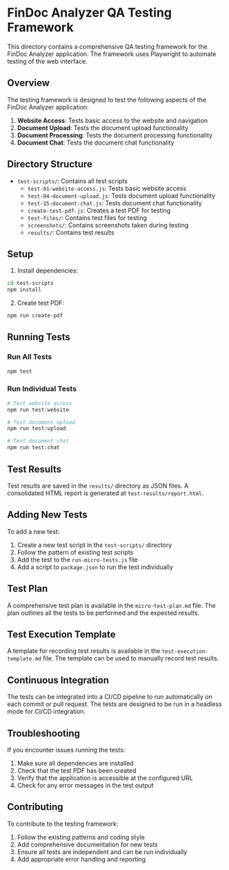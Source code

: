 # FinDoc Analyzer QA Testing Framework

This directory contains a comprehensive QA testing framework for the FinDoc Analyzer application. The framework uses Playwright to automate testing of the web interface.

## Overview

The testing framework is designed to test the following aspects of the FinDoc Analyzer application:

1. **Website Access**: Tests basic access to the website and navigation
2. **Document Upload**: Tests the document upload functionality
3. **Document Processing**: Tests the document processing functionality
4. **Document Chat**: Tests the document chat functionality

## Directory Structure

- `test-scripts/`: Contains all test scripts
  - `test-01-website-access.js`: Tests basic website access
  - `test-04-document-upload.js`: Tests document upload functionality
  - `test-15-document-chat.js`: Tests document chat functionality
  - `create-test-pdf.js`: Creates a test PDF for testing
  - `test-files/`: Contains test files for testing
  - `screenshots/`: Contains screenshots taken during testing
  - `results/`: Contains test results

## Setup

1. Install dependencies:

```bash
cd test-scripts
npm install
```

2. Create test PDF:

```bash
npm run create-pdf
```

## Running Tests

### Run All Tests

```bash
npm test
```

### Run Individual Tests

```bash
# Test website access
npm run test:website

# Test document upload
npm run test:upload

# Test document chat
npm run test:chat
```

## Test Results

Test results are saved in the `results/` directory as JSON files. A consolidated HTML report is generated at `test-results/report.html`.

## Adding New Tests

To add a new test:

1. Create a new test script in the `test-scripts/` directory
2. Follow the pattern of existing test scripts
3. Add the test to the `run-micro-tests.js` file
4. Add a script to `package.json` to run the test individually

## Test Plan

A comprehensive test plan is available in the `micro-test-plan.md` file. The plan outlines all the tests to be performed and the expected results.

## Test Execution Template

A template for recording test results is available in the `test-execution-template.md` file. The template can be used to manually record test results.

## Continuous Integration

The tests can be integrated into a CI/CD pipeline to run automatically on each commit or pull request. The tests are designed to be run in a headless mode for CI/CD integration.

## Troubleshooting

If you encounter issues running the tests:

1. Make sure all dependencies are installed
2. Check that the test PDF has been created
3. Verify that the application is accessible at the configured URL
4. Check for any error messages in the test output

## Contributing

To contribute to the testing framework:

1. Follow the existing patterns and coding style
2. Add comprehensive documentation for new tests
3. Ensure all tests are independent and can be run individually
4. Add appropriate error handling and reporting

